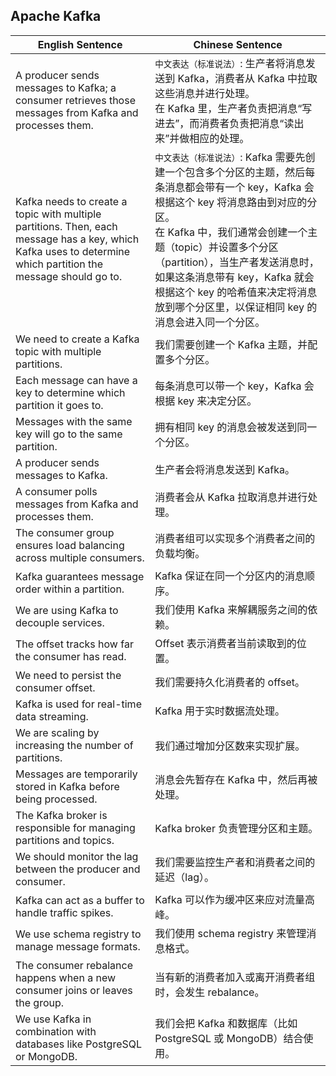 ## Apache Kafka

|English Sentence|Chinese Sentence|
|--|--|
|A producer sends messages to Kafka; a consumer retrieves those messages from Kafka and processes them.|`中文表达（标准说法）`: 生产者将消息发送到 Kafka，消费者从 Kafka 中拉取这些消息并进行处理。<br> 在 Kafka 里，生产者负责把消息“写进去”，而消费者负责把消息“读出来”并做相应的处理。|
|Kafka needs to create a topic with multiple partitions. Then, each message has a key, which Kafka uses to determine which partition the message should go to.|`中文表达（标准说法）`: Kafka 需要先创建一个包含多个分区的主题，然后每条消息都会带有一个 key，Kafka 会根据这个 key 将消息路由到对应的分区。<br> 在 Kafka 中，我们通常会创建一个主题（topic）并设置多个分区（partition），当生产者发送消息时，如果这条消息带有 key，Kafka 就会根据这个 key 的哈希值来决定将消息放到哪个分区里，以保证相同 key 的消息会进入同一个分区。|
|We need to create a Kafka topic with multiple partitions.|我们需要创建一个 Kafka 主题，并配置多个分区。|
|Each message can have a key to determine which partition it goes to.|每条消息可以带一个 key，Kafka 会根据 key 来决定分区。|
|Messages with the same key will go to the same partition.|拥有相同 key 的消息会被发送到同一个分区。|
|A producer sends messages to Kafka.|生产者会将消息发送到 Kafka。|
|A consumer polls messages from Kafka and processes them.|消费者会从 Kafka 拉取消息并进行处理。|
|The consumer group ensures load balancing across multiple consumers.|消费者组可以实现多个消费者之间的负载均衡。|
|Kafka guarantees message order within a partition.|Kafka 保证在同一个分区内的消息顺序。|
|We are using Kafka to decouple services.|我们使用 Kafka 来解耦服务之间的依赖。|
|The offset tracks how far the consumer has read.|Offset 表示消费者当前读取到的位置。|
|We need to persist the consumer offset.|我们需要持久化消费者的 offset。|
|Kafka is used for real-time data streaming.|Kafka 用于实时数据流处理。|
|We are scaling by increasing the number of partitions.|我们通过增加分区数来实现扩展。|
|Messages are temporarily stored in Kafka before being processed.|消息会先暂存在 Kafka 中，然后再被处理。|
|The Kafka broker is responsible for managing partitions and topics.|Kafka broker 负责管理分区和主题。|
|We should monitor the lag between the producer and consumer.|我们需要监控生产者和消费者之间的延迟（lag）。|
|Kafka can act as a buffer to handle traffic spikes.|Kafka 可以作为缓冲区来应对流量高峰。|
|We use schema registry to manage message formats.|我们使用 schema registry 来管理消息格式。|
|The consumer rebalance happens when a new consumer joins or leaves the group.|当有新的消费者加入或离开消费者组时，会发生 rebalance。|
|We use Kafka in combination with databases like PostgreSQL or MongoDB.|我们会把 Kafka 和数据库（比如 PostgreSQL 或 MongoDB）结合使用。|
